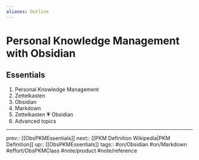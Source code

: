 ```yaml
---
aliases: Outline
---
```

# Personal Knowledge Management with Obsidian

## Essentials

1. Personal Knowledge Management
2. Zettelkasten
3. Obsidian
4. Markdown
5. Zettelkasten 💗 Obsidian
6. Advanced topics

---
prev:: [[ObsPKMEssentials]]
next:: [[PKM Definition Wikipedia|PKM Definition]]
up:: [[ObsPKMEssentials]]
tags:: #on/Obsidian #on/Markdown #effort/ObsPKMClass #note/product #note/reference 









